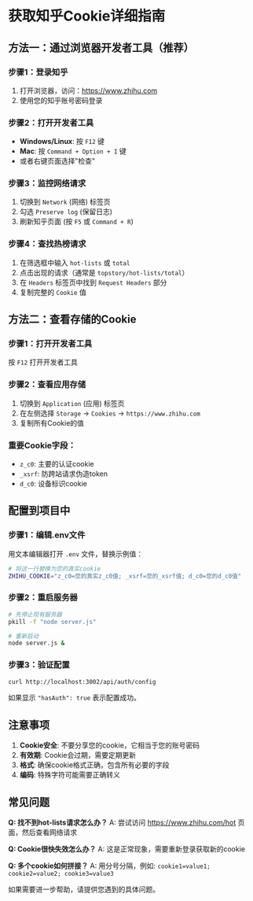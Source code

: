 # 获取知乎Cookie详细指南

## 方法一：通过浏览器开发者工具（推荐）

### 步骤1：登录知乎
1. 打开浏览器，访问：https://www.zhihu.com
2. 使用您的知乎账号密码登录

### 步骤2：打开开发者工具
- **Windows/Linux**: 按 `F12` 键
- **Mac**: 按 `Command + Option + I` 键
- 或者右键页面选择"检查"

### 步骤3：监控网络请求
1. 切换到 `Network` (网络) 标签页
2. 勾选 `Preserve log` (保留日志)
3. 刷新知乎页面 (按 `F5` 或 `Command + R`)

### 步骤4：查找热榜请求
1. 在筛选框中输入 `hot-lists` 或 `total`
2. 点击出现的请求（通常是 `topstory/hot-lists/total`）
3. 在 `Headers` 标签页中找到 `Request Headers` 部分
4. 复制完整的 `Cookie` 值

## 方法二：查看存储的Cookie

### 步骤1：打开开发者工具
按 `F12` 打开开发者工具

### 步骤2：查看应用存储
1. 切换到 `Application` (应用) 标签页
2. 在左侧选择 `Storage` → `Cookies` → `https://www.zhihu.com`
3. 复制所有Cookie的值

### 重要Cookie字段：
- `z_c0`: 主要的认证cookie
- `_xsrf`: 防跨站请求伪造token
- `d_c0`: 设备标识cookie

## 配置到项目中

### 步骤1：编辑.env文件
用文本编辑器打开 `.env` 文件，替换示例值：

```bash
# 将这一行替换为您的真实cookie
ZHIHU_COOKIE="z_c0=您的真实z_c0值; _xsrf=您的_xsrf值; d_c0=您的d_c0值"
```

### 步骤2：重启服务器
```bash
# 先停止现有服务器
pkill -f "node server.js"

# 重新启动
node server.js &
```

### 步骤3：验证配置
```bash
curl http://localhost:3002/api/auth/config
```

如果显示 `"hasAuth": true` 表示配置成功。

## 注意事项

1. **Cookie安全**: 不要分享您的cookie，它相当于您的账号密码
2. **有效期**: Cookie会过期，需要定期更新
3. **格式**: 确保cookie格式正确，包含所有必要的字段
4. **编码**: 特殊字符可能需要正确转义

## 常见问题

**Q: 找不到hot-lists请求怎么办？**
A: 尝试访问 https://www.zhihu.com/hot 页面，然后查看网络请求

**Q: Cookie很快失效怎么办？**
A: 这是正常现象，需要重新登录获取新的cookie

**Q: 多个cookie如何拼接？**
A: 用分号分隔，例如: `cookie1=value1; cookie2=value2; cookie3=value3`

如果需要进一步帮助，请提供您遇到的具体问题。